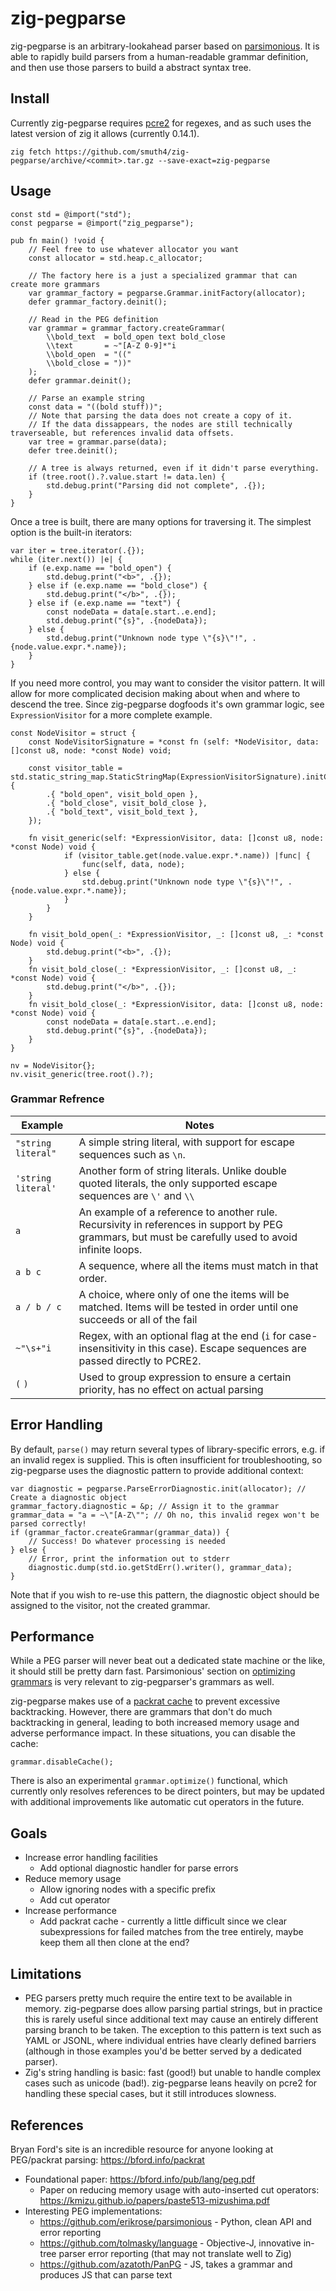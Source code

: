 # zig-pegparse

zig-pegparse is an arbitrary-lookahead parser based on
[parsimonious](https://github.com/erikrose/parsimonious). It is able
to rapidly build parsers from a human-readable grammar definition, and
then use those parsers to build a abstract syntax tree.

## Install

Currently zig-pegparse requires
[pcre2](https://github.com/PCRE2Project/pcre2) for regexes, and as
such uses the latest version of zig it allows (currently 0.14.1).

```
zig fetch https://github.com/smuth4/zig-pegparse/archive/<commit>.tar.gz --save-exact=zig-pegparse
```

## Usage

```zig
const std = @import("std");
const pegparse = @import("zig_pegparse");

pub fn main() !void {
    // Feel free to use whatever allocator you want
    const allocator = std.heap.c_allocator;

    // The factory here is a just a specialized grammar that can create more grammars
    var grammar_factory = pegparse.Grammar.initFactory(allocator);
    defer grammar_factory.deinit();

    // Read in the PEG definition
    var grammar = grammar_factory.createGrammar(
        \\bold_text  = bold_open text bold_close
        \\text       = ~"[A-Z 0-9]*"i
        \\bold_open  = "(("
        \\bold_close = "))"
    );
    defer grammar.deinit();

    // Parse an example string
    const data = "((bold stuff))";
    // Note that parsing the data does not create a copy of it.
    // If the data dissappears, the nodes are still technically traverseable, but references invalid data offsets.
    var tree = grammar.parse(data);
    defer tree.deinit();

    // A tree is always returned, even if it didn't parse everything.
    if (tree.root().?.value.start != data.len) {
        std.debug.print("Parsing did not complete", .{});
    }
}
```

Once a tree is built, there are many options for traversing it. The simplest option is the built-in iterators:

```zig
var iter = tree.iterator(.{});
while (iter.next()) |e| {
    if (e.exp.name == "bold_open") {
        std.debug.print("<b>", .{});
    } else if (e.exp.name == "bold_close") {
        std.debug.print("</b>", .{});
    } else if (e.exp.name == "text") {
        const nodeData = data[e.start..e.end];
        std.debug.print("{s}", .{nodeData});
    } else {
        std.debug.print("Unknown node type \"{s}\"!", .{node.value.expr.*.name});
    }
}
```

If you need more control, you may want to consider the visitor
pattern. It will allow for more complicated decision making about when
and where to descend the tree. Since zig-pegparse dogfoods it's own
grammar logic, see `ExpressionVisitor` for a more complete example.

```zig
const NodeVisitor = struct {
    const NodeVisitorSignature = *const fn (self: *NodeVisitor, data: []const u8, node: *const Node) void;

    const visitor_table = std.static_string_map.StaticStringMap(ExpressionVisitorSignature).initComptime(.{
        .{ "bold_open", visit_bold_open },
        .{ "bold_close", visit_bold_close },
        .{ "bold_text", visit_bold_text },
    });

    fn visit_generic(self: *ExpressionVisitor, data: []const u8, node: *const Node) void {
            if (visitor_table.get(node.value.expr.*.name)) |func| {
                func(self, data, node);
            } else {
                std.debug.print("Unknown node type \"{s}\"!", .{node.value.expr.*.name});
            }
        }
    }

    fn visit_bold_open(_: *ExpressionVisitor, _: []const u8, _: *const Node) void {
        std.debug.print("<b>", .{});
    }
    fn visit_bold_close(_: *ExpressionVisitor, _: []const u8, _: *const Node) void {
        std.debug.print("</b>", .{});
    }
    fn visit_bold_close(_: *ExpressionVisitor, data: []const u8, node: *const Node) void {
        const nodeData = data[e.start..e.end];
        std.debug.print("{s}", .{nodeData});
    }
}

nv = NodeVisitor{};
nv.visit_generic(tree.root().?);

```

### Grammar Refrence

| Example            | Notes                                                                                                                                                |
|--------------------|------------------------------------------------------------------------------------------------------------------------------------------------------|
| `"string literal"` | A simple string literal, with support for escape sequences such as `\n`.                                                                             |
| `'string literal'` | Another form of string literals. Unlike double quoted literals, the only supported escape sequences are `\'` and `\\`                                |
| `a`                | An example of a reference to another rule. Recursivity in references in support by PEG grammars, but must be carefully used to avoid infinite loops. |
| `a b c`            | A sequence, where all the items must match in that order.                                                                                            |
| `a / b / c`        | A choice, where only of one the items will be matched. Items will be tested in order until one succeeds or all of the fail                           |
| `~"\s+"i`          | Regex, with an optional flag at the end (`i` for case-insensitivity in this case). Escape sequences are passed directly to PCRE2.                    |
| `(` `)`            | Used to group expression to ensure a certain priority, has no effect on actual parsing                                                               |

## Error Handling

By default, `parse()` may return several types of library-specific errors, e.g. if an invalid regex is supplied. This is often insufficient for troubleshooting, so zig-pegparse uses the diagnostic pattern to provide additional context:

```
var diagnostic = pegparse.ParseErrorDiagnostic.init(allocator); // Create a diagnostic object
grammar_factory.diagnostic = &p; // Assign it to the grammar
grammar_data = "a = ~\"[A-Z\""; // Oh no, this invalid regex won't be parsed correctly!
if (grammar_factor.createGrammar(grammar_data)) {
    // Success! Do whatever processing is needed
} else {
    // Error, print the information out to stderr
    diagnostic.dump(std.io.getStdErr().writer(), grammar_data);
}
```

Note that if you wish to re-use this pattern, the diagnostic object should be assigned to the visitor, not the created grammar.

## Performance

While a PEG parser will never beat out a dedicated state machine or the like, it should still be pretty darn fast. Parsimonious' section on [optimizing grammars](https://github.com/erikrose/parsimonious?tab=readme-ov-file#optimizing-grammars) is very relevant to zig-pegparser's grammars as well.

zig-pegparse makes use of a [packrat cache](https://en.wikipedia.org/wiki/Packrat_parser#Memoization_technique) to prevent excessive backtracking. However, there are grammars that don't do much backtracking in general, leading to both increased memory usage and adverse performance impact. In these situations, you can disable the cache:

```zig
grammar.disableCache();
```

There is also an experimental `grammar.optimize()` functional, which currently only resolves references to be direct pointers, but may be updated with additional improvements like automatic cut operators in the future.

## Goals

* Increase error handling facilities
  * Add optional diagnostic handler for parse errors
* Reduce memory usage
  * Allow ignoring nodes with a specific prefix
  * Add cut operator
* Increase performance
  * Add packrat cache - currently a little difficult since we clear
    subexpressions for failed matches from the tree entirely, maybe
    keep them all then clone at the end?

## Limitations

- PEG parsers pretty much require the entire text to be available in memory. zig-pegparse does allow parsing partial strings, but in practice this is rarely useful since additional text may cause an entirely different parsing branch to be taken. The exception to this pattern is text such as YAML or JSONL, where individual entries have clearly defined barriers (although in those examples you'd be better served by a dedicated parser).
- Zig's string handling is basic: fast (good!) but unable to handle complex cases such as unicode (bad!). zig-pegparse leans heavily on pcre2 for handling these special cases, but it still introduces slowness.

## References

Bryan Ford's site is an incredible resource for anyone looking at PEG/packrat parsing: https://bford.info/packrat

- Foundational paper: https://bford.info/pub/lang/peg.pdf
  - Paper on reducing memory usage with auto-inserted cut operators: https://kmizu.github.io/papers/paste513-mizushima.pdf
- Interesting PEG implementations:
  - https://github.com/erikrose/parsimonious - Python, clean API and error reporting
  - https://github.com/tolmasky/language - Objective-J, innovative in-tree parser error reporting (that may not translate well to Zig)
  - https://github.com/azatoth/PanPG - JS, takes a grammar and produces JS that can parse text
